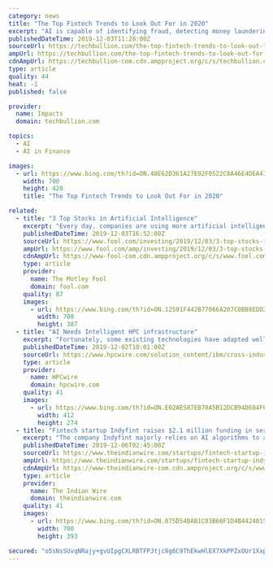 ```yaml
---
category: news
title: "The Top Fintech Trends to Look Out For in 2020"
excerpt: "AI is capable of identifying fraud, detecting money laundering and making customer ... “One of the trends that everyone should look out for in 2020 is agility, and not only agility in its classic definition. In Fintech, we talk about agility not only as the ability to reconfigure or replace your information technology systems when needed ..."
publishedDateTime: 2019-12-03T11:28:00Z
sourceUrl: https://techbullion.com/the-top-fintech-trends-to-look-out-for-in-2020/
ampUrl: https://techbullion.com/the-top-fintech-trends-to-look-out-for-in-2020/amp/
cdnAmpUrl: https://techbullion-com.cdn.ampproject.org/c/s/techbullion.com/the-top-fintech-trends-to-look-out-for-in-2020/amp/
type: article
quality: 44
heat: -1
published: false

provider:
  name: Impacts
  domain: techbullion.com

topics:
  - AI
  - AI in Finance

images:
  - url: https://www.bing.com/th?id=ON.40E62D361A27E92F0522C8A46E4DEA41
    width: 700
    height: 420
    title: "The Top Fintech Trends to Look Out For in 2020"

related:
  - title: "3 Top Stocks in Artificial Intelligence"
    excerpt: "Every day, companies are using more artificial intelligence (AI) in their businesses. From the recommendation algorithms you see on e-commerce or streaming video sites, to fraud detection at major banks, to training doctors and performing breakthrough medical research, AI is driving some of the most exciting innovation in the world today."
    publishedDateTime: 2019-12-03T16:52:00Z
    sourceUrl: https://www.fool.com/investing/2019/12/03/3-top-stocks-in-artificial-intelligence.aspx
    ampUrl: https://www.fool.com/amp/investing/2019/12/03/3-top-stocks-in-artificial-intelligence.aspx
    cdnAmpUrl: https://www-fool-com.cdn.ampproject.org/c/s/www.fool.com/amp/investing/2019/12/03/3-top-stocks-in-artificial-intelligence.aspx
    type: article
    provider:
      name: The Motley Fool
      domain: fool.com
    quality: 87
    images:
      - url: https://www.bing.com/th?id=ON.12591F442B77066A207C0BB8EDD24AB3
        width: 700
        height: 387
  - title: "AI Needs Intelligent HPC infrastructure"
    excerpt: "Fortunately, some existing technologies have adapted well to the growing need to process multimedia data types for AI use cases, most notably – graphics processing units (GPU). A GPU performs the vector and matrix computations that underlie neural network layers. GPUs do so in a parallel way, providing vastly improved training speeds with ..."
    publishedDateTime: 2019-12-02T18:01:00Z
    sourceUrl: https://www.hpcwire.com/solution_content/ibm/cross-industry/ai-needs-intelligent-hpc-infrastructure/
    type: article
    provider:
      name: HPCwire
      domain: hpcwire.com
    quality: 41
    images:
      - url: https://www.bing.com/th?id=ON.E02AE587EB70A5B12DCB94D684FCFEE2
        width: 412
        height: 274
  - title: "Fintech startup Indyfint raises $2.1 million funding in series A round from clutch of individual investors"
    excerpt: "The company Indyfint majorly relies on AI algorithms to analyse the transaction history of ... In addition, as per the reports the shift of the fintech landscape in India from payment to include other verticals — like lending tech and insurance ..."
    publishedDateTime: 2019-12-06T02:45:00Z
    sourceUrl: https://www.theindianwire.com/startups/fintech-startup-indyfint-raises-2-1-million-funding-in-series-a-round-from-clutch-of-individual-investors-238669/
    ampUrl: https://www.theindianwire.com/startups/fintech-startup-indyfint-raises-2-1-million-funding-in-series-a-round-from-clutch-of-individual-investors-238669/?amp
    cdnAmpUrl: https://www-theindianwire-com.cdn.ampproject.org/c/s/www.theindianwire.com/startups/fintech-startup-indyfint-raises-2-1-million-funding-in-series-a-round-from-clutch-of-individual-investors-238669/?amp
    type: article
    provider:
      name: The Indian Wire
      domain: theindianwire.com
    quality: 41
    images:
      - url: https://www.bing.com/th?id=ON.075D54BAB1C03B60F1D4B4424015FD91
        width: 700
        height: 393

secured: "o5sNsSUvqNRajy+gvUIpgCXLRBTFPJtjc8g6C9ThEkwHlEX7XkPPZxOUr1XxpIvsKJTb1TZczE+i9KI2hipbxZeK7fUt7isfgbpVr2hT9SHL+kdZGfARYlC/15p9GFUYIr5tv0CIJWUJB7REjrDwNSRgFw1/FmOooamPLaok/6gDwd6ewlVBM/J0zI+kCjVcNlMD/3qxOY1QC6rWvgKoSgq+kt6QKbx4D8vNjNAJTKO3jj7wBDUjwkB1CraWtapUjjtE1wJ6KJBIc9lTm8v41w==;lARcP2nfvEpUo5j98030hw=="
---
```


